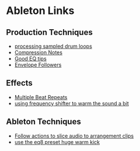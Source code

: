 Ableton Links
=================

## Production Techniques
- [processing sampled drum loops](http://audio.tutsplus.com/tutorials/production/how-to-produce-a-larger-than-life-drum-sound/)
- [Compression Notes](http://tarekith.com/assets/pdfs/DynamicsControl.pdf)
- [Good EQ tips](http://www.digitalprosound.com/2002/03_mar/tutorials/mixing_excerpt1.htm)
- [Envelope Followers](http://www.abletonop.com/2011/07/auto-filter-modulation-part-ii-envelope-follower/)

## Effects
- [Multiple Beat Repeats](http://www.youtube.com/watch?v=j-3-gb0HiS0)
- [using frequency shifter to warm the sound a bit](https://www.youtube.com/watch?v=mhW8O9DaDz0)

## Ableton Techniques
- [Follow actions to slice audio to arrangement clips](https://www.youtube.com/watch?v=48EYb7uD4kE)
- [use the eq8 preset huge warm kick](http://www.abletonop.com/2011/08/instant-fat-kick/)
